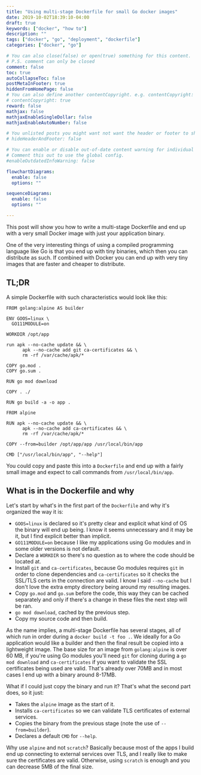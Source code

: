 ```yaml
---
title: "Using multi-stage Dockerfile for small Go docker images"
date: 2019-10-02T18:39:10-04:00
draft: true
keywords: ["docker", "how to"]
description: ""
tags: ["docker", "go", "deployment", "dockerfile"]
categories: ["docker", "go"]

# You can also close(false) or open(true) something for this content.
# P.S. comment can only be closed
comment: false
toc: true
autoCollapseToc: false
postMetaInFooter: true
hiddenFromHomePage: false
# You can also define another contentCopyright. e.g. contentCopyright: "This is another copyright."
# contentCopyright: true
reward: false
mathjax: false
mathjaxEnableSingleDollar: false
mathjaxEnableAutoNumber: false

# You unlisted posts you might want not want the header or footer to show
# hideHeaderAndFooter: false

# You can enable or disable out-of-date content warning for individual post.
# Comment this out to use the global config.
#enableOutdatedInfoWarning: false

flowchartDiagrams:
  enable: false
  options: ""

sequenceDiagrams: 
  enable: false
  options: ""

---
```


This post will show you how to write a multi-stage Dockerfile and end up with a
very small Docker image with just your application binary.

One of the very interesting things of using a compiled programming language like
Go is that you end up with tiny binaries, which then you can distribute as such.
If combined with Docker you can end up with very tiny images that are faster and
cheaper to distribute.

## TL;DR

A simple Dockerfile with such characteristics would look like this:

    FROM golang:alpine AS builder

    ENV GOOS=linux \
      GO111MODULE=on

    WORKDIR /opt/app

    run apk --no-cache update && \
          apk --no-cache add git ca-certificates && \
          rm -rf /var/cache/apk/*

    COPY go.mod .
    COPY go.sum .

    RUN go mod download

    COPY . ./

    RUN go build -a -o app .

    FROM alpine

    RUN apk --no-cache update && \
          apk --no-cache add ca-certificates && \
          rm -rf /var/cache/apk/*

    COPY --from=builder /opt/app/app /usr/local/bin/app

    CMD ["/usr/local/bin/app", "--help"]

You could copy and paste this into a `Dockerfile` and end up with a fairly small
image and expect to call commands from `/usr/local/bin/app`.

## What is in the Dockerfile and why

Let's start by what's in the first part of the `Dockerfile` and why it's
organized the way it is:

- `GOOS=linux` is declared so it's pretty clear and explicit what kind of OS the
  binary will end up being. I know it seems unnecessary and it may be it, but
  I find explicit better than implicit.
- `GO111MODULE=on` because I like my applications using Go modules and in some
  older versions is not default.
- Declare a `WORKDIR` so there's no question as to where the code should be
  located at.
- Install `git` and `ca-certificates`, because Go modules requires `git` in
  order to clone dependencies and `ca-certificates` so it checks the SSL/TLS
  certs in the connection are valid. I know I said `--no-cache` but I don't love
  the extra empty directory being around my resulting images.
- Copy `go.mod` and `go.sum` before the code, this way they can be cached
  separately and only if there's a change in these files the next step will be
  ran.
- `go mod download`, cached by the previous step.
- Copy my source code and then build.

As the name implies, a multi-stage Dockerfile has several stages, all of which
run in order during a `docker build -t foo .`. We ideally for a Go application
would like a builder and then the final result be copied into a lightweight
image. The base size for an image from `golang:alpine` is over 60 MB, if you're
using Go modules you'll need `git` for cloning during a `go mod download` and
`ca-certificates` if you want to validate the SSL certificates being used are
valid. That's already over 70MB and in most cases I end up with a binary around
8-17MB.

What if I could just copy the binary and run it? That's what the second part
does, so it just:

- Takes the `alpine` image as the start of it.
- Installs `ca-certificates` so we can validate TLS certificates of external
  services.
- Copies the binary from the previous stage (note the use of `--from=builder`).
- Declares a default `CMD` for `--help`.

Why use `alpine` and not `scratch`? Basically because most of the apps I build
end up connecting to external services over TLS, and I really like to make sure
the certificates are valid. Otherwise, using `scratch` is enough and you can
decrease 5MB of the final size.
